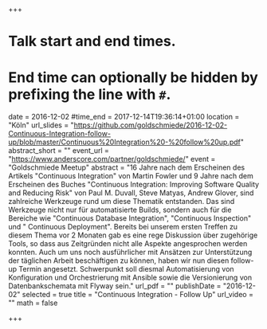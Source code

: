 +++
# Talk start and end times.
# End time can optionally be hidden by prefixing the line with `#`.
date = 2016-12-02
#time_end = 2017-12-14T19:36:14+01:00
location = "Köln"
url_slides = "https://github.com/goldschmiede/2016-12-02-Continuous-Integration-follow-up/blob/master/Continuous%20Integration%20-%20follow%20up.pdf"
abstract_short = ""
event_url = "https://www.anderscore.com/partner/goldschmiede/"
event = "Goldschmiede Meetup"
abstract = "16 Jahre nach dem Erscheinen des Artikels \"Continuous Integration\" von Martin Fowler und 9 Jahre nach dem Erscheinen des Buches \"Continuous Integration: Improving Software Quality and Reducing Risk\" von Paul M. Duvall, Steve Matyas, Andrew Glover, sind zahlreiche Werkzeuge rund um diese Thematik entstanden. Das sind Werkzeuge nicht nur für automatisierte Builds, sondern auch für die Bereiche wie \"Continuous Database Integration\", \"Continuous Inspection\" und \" Continuous Deployment\". Bereits bei unserem ersten Treffen zu diesem Thema vor 2 Monaten gab es eine rege Diskussion über zugehörige Tools, so dass aus Zeitgründen nicht alle Aspekte angesprochen werden konnten. Auch um uns noch ausführlicher mit Ansätzen zur Unterstützung der täglichen Arbeit beschäftigen zu können, haben wir nun diesen follow-up Termin angesetzt. Schwerpunkt soll diesmal Automatisierung von Konfiguration und Orchestrierung mit Ansible sowie die Versionierung von Datenbankschemata mit Flyway sein."
url_pdf = ""
publishDate = "2016-12-02"
selected = true
title = "Continuous Integration - Follow Up"
url_video = ""
math = false

+++
